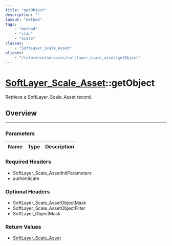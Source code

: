 ```yaml
---
title: "getObject"
description: ""
layout: "method"
tags:
    - "method"
    - "sldn"
    - "Scale"
classes:
    - "SoftLayer_Scale_Asset"
aliases:
    - "/reference/services/softlayer_scale_asset/getObject"
---
```

# [SoftLayer_Scale_Asset](/reference/services/SoftLayer_Scale_Asset)::getObject


Retrieve a SoftLayer_Scale_Asset record.


## Overview 


-----

### Parameters 
|Name | Type | Description |
| --- | --- | --- |


### Required Headers
* SoftLayer_Scale_AssetInitParameters
* authenticate


### Optional Headers
* SoftLayer_Scale_AssetObjectMask
* SoftLayer_Scale_AssetObjectFilter
* SoftLayer_ObjectMask

### Return Values
* <a href='/reference/datatypes/SoftLayer_Scale_Asset'>SoftLayer_Scale_Asset </a>




